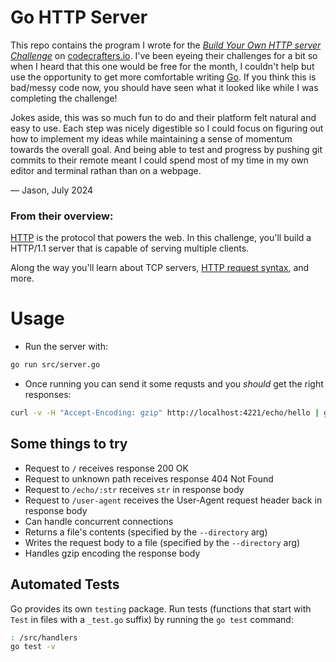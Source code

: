 # Go HTTP Server

This repo contains the program I wrote for the *[Build Your Own HTTP server Challenge](https://app.codecrafters.io/courses/http-server/overview)* on [codecrafters.io](https://codecrafters.io). I've been eyeing their challenges for a bit so when I heard that this one would be free for the month, I couldn't help but use the opportunity to get more comfortable writing [Go](https://go.dev/). If you think this is bad/messy code now, you should have seen what it looked like while I was completing the challenge!

Jokes aside, this was so much fun to do and their platform felt natural and easy to use. Each step was nicely digestible so I could focus on figuring out  how to implement my ideas while maintaining a sense of momentum towards the overall goal. And being able to test and progress by pushing git commits to their remote meant I could spend most of my time in my own editor and terminal rathan than on a webpage.

— Jason, July 2024

### From their overview:

[HTTP](https://en.wikipedia.org/wiki/Hypertext_Transfer_Protocol) is the
protocol that powers the web. In this challenge, you'll build a HTTP/1.1 server
that is capable of serving multiple clients.

Along the way you'll learn about TCP servers,
[HTTP request syntax](https://www.w3.org/Protocols/rfc2616/rfc2616-sec5.html),
and more.

# Usage
- Run the server with:
```bash
go run src/server.go
```
- Once running you can send it some requsts and you *should* get the right responses:
```bash
curl -v -H "Accept-Encoding: gzip" http://localhost:4221/echo/hello | gzip -dc
```

## Some things to try
- Request to `/` receives response 200 OK
- Request to unknown path receives response 404 Not Found
- Request to `/echo/:str` receives `str` in response body
- Request to `/user-agent` receives the User-Agent request header back in response body
- Can handle concurrent connections
- Returns a file's contents (specified by the `--directory` arg)
- Writes the request body to a file (specified by the `--directory` arg)
- Handles gzip encoding the response body

## Automated Tests
Go provides its own `testing` package. Run tests (functions that start with `Test` in files with a `_test.go` suffix) by running the `go test` command:
```bash
: /src/handlers
go test -v
```
